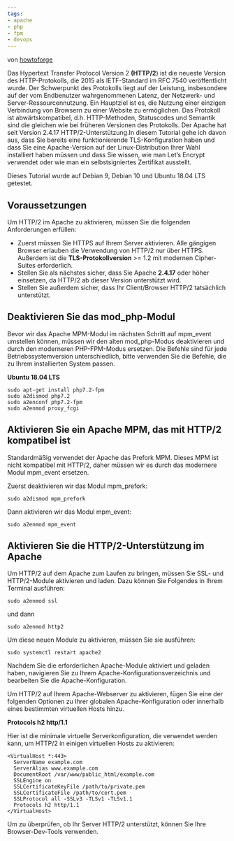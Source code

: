 ```yaml
---
tags:
- apache
- php
- fpm
- devops
---
```

von [howtoforge](https://www.howtoforge.de/author/howtoforge/ "Beiträge von howtoforge") 

Das Hypertext Transfer Protocol Version 2 **(HTTP/2**) ist die neueste Version des HTTP-Protokolls, die 2015 als IETF-Standard im RFC 7540 veröffentlicht wurde. Der Schwerpunkt des Protokolls liegt auf der Leistung, insbesondere auf der vom Endbenutzer wahrgenommenen Latenz, der Netzwerk- und Server-Ressourcennutzung. Ein Hauptziel ist es, die Nutzung einer einzigen Verbindung von Browsern zu einer Website zu ermöglichen. Das Protokoll ist abwärtskompatibel, d.h. HTTP-Methoden, Statuscodes und Semantik sind die gleichen wie bei früheren Versionen des Protokolls. Der Apache hat seit Version 2.4.17 HTTP/2-Unterstützung.In diesem Tutorial gehe ich davon aus, dass Sie bereits eine funktionierende TLS-Konfiguration haben und dass Sie eine Apache-Version auf der Linux-Distribution Ihrer Wahl installiert haben müssen und dass Sie wissen, wie man Let’s Encrypt verwendet oder wie man ein selbstsigniertes Zertifikat ausstellt.

Dieses Tutorial wurde auf Debian 9, Debian 10 und Ubuntu 18.04 LTS getestet.

## Voraussetzungen

Um HTTP/2 im Apache zu aktivieren, müssen Sie die folgenden Anforderungen erfüllen:

- Zuerst müssen Sie HTTPS auf Ihrem Server aktivieren. Alle gängigen Browser erlauben die Verwendung von HTTP/2 nur über HTTPS. Außerdem ist die **TLS-Protokollversion** >= 1.2 mit modernen Cipher-Suites erforderlich.
- Stellen Sie als nächstes sicher, dass Sie Apache **2.4.17** oder höher einsetzen, da HTTP/2 ab dieser Version unterstützt wird.
- Stellen Sie außerdem sicher, dass Ihr Client/Browser HTTP/2 tatsächlich unterstützt.

## Deaktivieren Sie das mod_php-Modul

Bevor wir das Apache MPM-Modul im nächsten Schritt auf mpm_event umstellen können, müssen wir den alten mod_php-Modus deaktivieren und durch den moderneren PHP-FPM-Modus ersetzen. Die Befehle sind für jede Betriebssystemversion unterschiedlich, bitte verwenden Sie die Befehle, die zu Ihrem installierten System passen.

**Ubuntu 18.04 LTS**
```
sudo apt-get install php7.2-fpm
sudo a2dismod php7.2
sudo a2enconf php7.2-fpm
sudo a2enmod proxy_fcgi
```

## Aktivieren Sie ein Apache MPM, das mit HTTP/2 kompatibel ist

Standardmäßig verwendet der Apache das Prefork MPM. Dieses MPM ist nicht kompatibel mit HTTP/2, daher müssen wir es durch das modernere Modul mpm_event ersetzen.

Zuerst deaktivieren wir das Modul mpm_prefork:
```
sudo a2dismod mpm_prefork
```

Dann aktivieren wir das Modul mpm_event:
```
sudo a2enmod mpm_event
```

## Aktivieren Sie die HTTP/2-Unterstützung im Apache

Um HTTP/2 auf dem Apache zum Laufen zu bringen, müssen Sie SSL- und HTTP/2-Module aktivieren und laden. Dazu können Sie Folgendes in Ihrem Terminal ausführen:
```
sudo a2enmod ssl
```

und dann
```
sudo a2enmod http2
```

Um diese neuen Module zu aktivieren, müssen Sie sie ausführen:
```
sudo systemctl restart apache2
```

Nachdem Sie die erforderlichen Apache-Module aktiviert und geladen haben, navigieren Sie zu Ihrem Apache-Konfigurationsverzeichnis und bearbeiten Sie die Apache-Konfiguration.

Um HTTP/2 auf Ihrem Apache-Webserver zu aktivieren, fügen Sie eine der folgenden Optionen zu Ihrer globalen Apache-Konfiguration oder innerhalb eines bestimmten virtuellen Hosts hinzu.

**Protocols h2 http/1.1**

Hier ist die minimale virtuelle Serverkonfiguration, die verwendet werden kann, um HTTP/2 in einigen virtuellen Hosts zu aktivieren:

```
<VirtualHost *:443>
  ServerName example.com
  ServerAlias www.example.com
  DocumentRoot /var/www/public_html/example.com
  SSLEngine on
  SSLCertificateKeyFile /path/to/private.pem
  SSLCertificateFile /path/to/cert.pem
  SSLProtocol all -SSLv3 -TLSv1 -TLSv1.1
  Protocols h2 http/1.1
</VirtualHost>
```

Um zu überprüfen, ob Ihr Server HTTP/2 unterstützt, können Sie Ihre Browser-Dev-Tools verwenden.